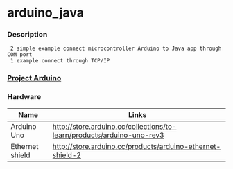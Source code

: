 # arduino_java


### Description
     2 simple example connect microcontroller Arduino to Java app through COM port
     1 example connect through TCP/IP
 
### [Project Arduino](https://www.arduino.cc/)
 
### Hardware

| Name | Links |
| ------ | ------ |
|Arduino Uno|http://store.arduino.cc/collections/to-learn/products/arduino-uno-rev3
|Ethernet shield|http://store.arduino.cc/products/arduino-ethernet-shield-2

